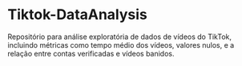 # Tiktok-DataAnalysis
Repositório para análise exploratória de dados de vídeos do TikTok, incluindo métricas como tempo médio dos vídeos, valores nulos, e a relação entre contas verificadas e vídeos banidos. 
